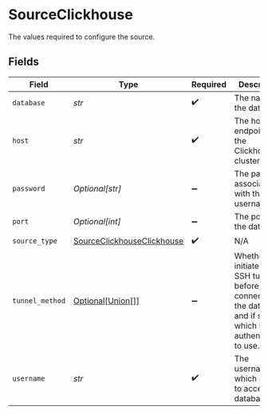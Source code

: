 # SourceClickhouse

The values required to configure the source.


## Fields

| Field                                                                                                                | Type                                                                                                                 | Required                                                                                                             | Description                                                                                                          | Example                                                                                                              |
| -------------------------------------------------------------------------------------------------------------------- | -------------------------------------------------------------------------------------------------------------------- | -------------------------------------------------------------------------------------------------------------------- | -------------------------------------------------------------------------------------------------------------------- | -------------------------------------------------------------------------------------------------------------------- |
| `database`                                                                                                           | *str*                                                                                                                | :heavy_check_mark:                                                                                                   | The name of the database.                                                                                            | default                                                                                                              |
| `host`                                                                                                               | *str*                                                                                                                | :heavy_check_mark:                                                                                                   | The host endpoint of the Clickhouse cluster.                                                                         |                                                                                                                      |
| `password`                                                                                                           | *Optional[str]*                                                                                                      | :heavy_minus_sign:                                                                                                   | The password associated with this username.                                                                          |                                                                                                                      |
| `port`                                                                                                               | *Optional[int]*                                                                                                      | :heavy_minus_sign:                                                                                                   | The port of the database.                                                                                            | 8123                                                                                                                 |
| `source_type`                                                                                                        | [SourceClickhouseClickhouse](../../models/shared/sourceclickhouseclickhouse.md)                                      | :heavy_check_mark:                                                                                                   | N/A                                                                                                                  |                                                                                                                      |
| `tunnel_method`                                                                                                      | [Optional[Union[]]](../../models/shared/sourceclickhousesshtunnelmethod.md)                                          | :heavy_minus_sign:                                                                                                   | Whether to initiate an SSH tunnel before connecting to the database, and if so, which kind of authentication to use. |                                                                                                                      |
| `username`                                                                                                           | *str*                                                                                                                | :heavy_check_mark:                                                                                                   | The username which is used to access the database.                                                                   |                                                                                                                      |